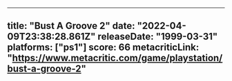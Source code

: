 
---
title: "Bust A Groove 2"
date: "2022-04-09T23:38:28.861Z"
releaseDate: "1999-03-31"
platforms: ["ps1"]
score: 66
metacriticLink: "https://www.metacritic.com/game/playstation/bust-a-groove-2"
---
